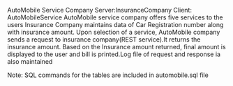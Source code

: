 AutoMobile Service Company
Server:InsuranceCompany
Client: AutoMobileService
AutoMobile service company offers five services to the users
Insurance Company maintains data of  Car Registration number along with insurance amount.
Upon selection of a service, AutoMobile company sends a request to insurance company(REST service).It returns the insurance amount.
Based on the Insurance amount returned, final amount is displayed to the user and bill is printed.Log file of request and response ia also maintained

Note: SQL commands for the tables are included in automobile.sql file
